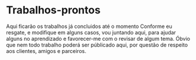 # Trabalhos-prontos
Aqui ficarão os trabalhos já concluidos até o momento
Conforme eu resgate, e modifique em alguns casos, vou juntando aqui, para ajudar alguns no aprendizado e favorecer-me com o revisar de algum tema.
Óbvio que nem todo trabalho poderá ser públicado aqui, por questão de respeito aos clientes, amigos e parceiros.
